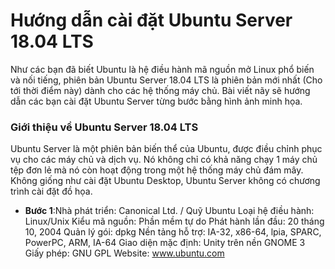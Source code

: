 # Hướng dẫn cài đặt Ubuntu Server 18.04 LTS
Như các bạn đã biết Ubuntu là hệ điều hành mã nguồn mở Linux phổ biến và nối tiếng, phiên bản Ubuntu Server 18.04 LTS là phiên bản mới nhất (Cho tới thời điểm này) dành cho các hệ thống máy chủ. Bài viết nãy sẽ hướng dẫn các bạn cài đặt Ubuntu Server từng bước bằng hình ảnh minh họa.
### Giới thiệu về Ubuntu Server 18.04 LTS
Ubuntu Server là một phiên bản biến thể của Ubuntu, được điều chỉnh phục vụ cho các máy chủ và dịch vụ. Nó không chỉ có khả năng chạy 1 máy chủ tệp đơn lẻ mà nó còn hoạt động trong một hệ thống máy chủ đám mây. Không giống như cài đặt Ubuntu Desktop, Ubuntu Server không có chương trình cài đặt đồ họa.

- **Bước 1**:Nhà phát triển: Canonical Ltd. / Quỹ Ubuntu
Loại hệ điều hành: Linux/Unix
Kiểu mã nguồn: Phần mềm tự do
Phát hành lần đầu: 20 tháng 10, 2004
Quản lý gói: dpkg
Nền tảng hỗ trợ: IA-32, x86-64, lpia, SPARC, PowerPC, ARM, IA-64
Giao diện mặc định: Unity trên nền GNOME 3
Giấy phép: GNU GPL
Website: www.ubuntu.com
